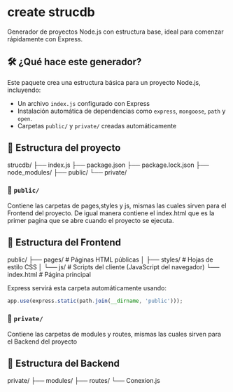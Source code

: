 # create strucdb

Generador de proyectos Node.js con estructura base, ideal para comenzar rápidamente con Express.

## 🛠 ¿Qué hace este generador?

Este paquete crea una estructura básica para un proyecto Node.js, incluyendo:

- Un archivo `index.js` configurado con Express
- Instalación automática de dependencias como `express`, `mongoose`, `path` y `open`.
- Carpetas `public/` y `private/` creadas automáticamente

## 📁 Estructura del proyecto

strucdb/
├── index.js
├── package.json
├── package.lock.json
├── node_modules/
├── public/
└── private/



### 📂 `public/`

Contiene las carpetas de pages,styles y js, mismas las cuales sirven para el Frontend del proyecto.
De igual manera contiene el index.html que es la primer pagina que se abre cuando el proyecto se ejecuta.

## 📁 Estructura del Frontend

public/
├── pages/            # Páginas HTML públicas
│   ├── styles/           # Hojas de estilo CSS
│   └── js/               # Scripts del cliente (JavaScript del navegador)
└── index.html    # Página principal

Express servirá esta carpeta automáticamente usando:

```js
app.use(express.static(path.join(__dirname, 'public')));
```



### 📂 `private/`

Contiene las carpetas de modules y routes, mismas las cuales sirven para el Backend del proyecto

## 📁 Estructura del Backend

private/
├── modules/
├── routes/
└── Conexion.js





